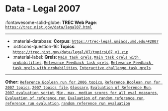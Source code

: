 # Data - Legal 2007 

:fontawesome-solid-globe: **TREC Web Page**: [`https://trec.nist.gov/data/legal07.html`](https://trec.nist.gov/data/legal07.html)

---

- :material-database: **Corpus**: [`https://trec-legal.umiacs.umd.edu/#2007`](https://trec-legal.umiacs.umd.edu/#2007)
- :octicons-question-16: **Topics**: [`https://trec.nist.gov/data/legal/07/topicsL07_v1.zip`](https://trec.nist.gov/data/legal/07/topicsL07_v1.zip)
- :material-label: **Qrels**: [`Main task qrels`](https://trec.nist.gov/data/legal/07/qrelsL07.normal), [`Main task qrels with probabilities`](https://trec.nist.gov/data/legal/07/qrelsL07.probs), [`Relevance Feedback task qrels`](https://trec.nist.gov/data/legal/07/qrelsL07.rf), [`Relevance Feedback task qrels with probabilities`](https://trec.nist.gov/data/legal/07/qrelsL07.rf_probs), [`Interactive challenge task qrels`](https://trec.nist.gov/data/legal/07/qrelsL07.interactive)


---

**Other:** [`Reference Boolean run for 2006 topics`](https://trec.nist.gov/data/legal/07/input.refL06B.gz), [`Reference Boolean run for 2007 topics`](https://trec.nist.gov/data/legal/07/refL07B.gz), [`2007 topics file`](https://trec.nist.gov/data/legal/07/topicsL07_v1.zip), [`Glossary`](https://trec.nist.gov/data/legal/07/glossaryL07.html), [`Evaluation of Reference Run`](https://trec.nist.gov/data/legal/07/refL07B.eval), [`2007 evaluation script`](https://trec.nist.gov/data/legal/07/l07_eval_v10.zip), [`Min, max, median scores for all eval measures`](https://trec.nist.gov/data/legal/07/mediansL07.zip), [`Evaluation of reference run`](https://trec.nist.gov/data/legal/07/refL06B-resid.eval), [`Evaluation of random reference run`](https://trec.nist.gov/data/legal/07/randomRF07-resid.eval), [`reference run evaluation`](https://trec.nist.gov/data/legal/07/refL06B.ieval), [`random reference run evaluation`](https://trec.nist.gov/data/legal/07/randomRF07.ieval)
